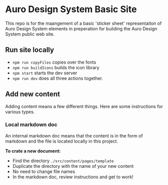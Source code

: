 # Auro Design System Basic Site

This repo is for the maangement of a basic 'sticker sheet' representaiton of Auro Design System elements in preperation for building the Auro Design System public web site.

## Run site locally

* `npm run copyFiles` copies over the fonts
* `npm run buildIcons` builds the icon library
* `npm start` starts the dev server
* `npm run dev` does all three actions together.

## Add new content

Adding content means a few different things. Here are some instructions for various types.

### Local markdown doc

An internal markdown doc means that the content is in the form of markdown and the file is located locally in this project.

**To crate a new document:**

* Find the directory `./src/content/pages/template`
* Duplicate the directory with the name of your new content
* No need to change file names
* In the markdown doc, review instructions and get to work!
